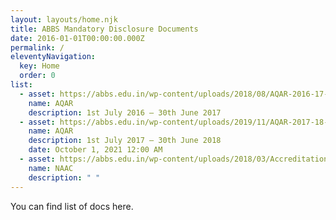 ```yaml
---
layout: layouts/home.njk
title: ABBS Mandatory Disclosure Documents
date: 2016-01-01T00:00:00.000Z
permalink: /
eleventyNavigation:
  key: Home
  order: 0
list:
  - asset: https://abbs.edu.in/wp-content/uploads/2018/08/AQAR-2016-17-Collegecode-12283.pdf
    name: AQAR
    description: 1st July 2016 – 30th June 2017
  - asset: https://abbs.edu.in/wp-content/uploads/2019/11/AQAR-2017-18-Collegecode-12283.pdf
    name: AQAR
    description: 1st July 2017 – 30th June 2018
    date: October 1, 2021 12:00 AM
  - asset: https://abbs.edu.in/wp-content/uploads/2018/03/Accreditations.pdf
    name: NAAC
    description: " "
---
```

You can find list of docs here.
